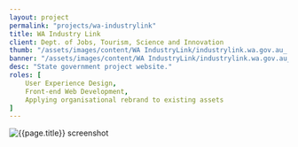 ```yaml
---
layout: project
permalink: "projects/wa-industrylink"
title: WA Industry Link
client: Dept. of Jobs, Tourism, Science and Innovation
thumb: "/assets/images/content/WA IndustryLink/industrylink.wa.gov.au_ (1)-compressed.jpg"
banner: "/assets/images/content/WA IndustryLink/industrylink.wa.gov.au_ (1)-compressed.jpg"
desc: "State government project website."
roles: [
    User Experience Design,
    Front-end Web Development,
    Applying organisational rebrand to existing assets
]
---
```


![{{page.title}} screenshot]({{page.banner}})
<!-- ![alt text](https://github.com/adam-p/markdown-here/raw/master/src/common/images/icon48.png "Logo Title Text 1") -->

